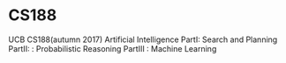 # CS188
UCB CS188(autumn 2017)
Artificial Intelligence
PartI: Search and Planning
PartII: : Probabilistic Reasoning
PartIII : Machine Learning
